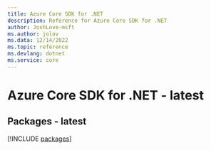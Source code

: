 ```yaml
---
title: Azure Core SDK for .NET
description: Reference for Azure Core SDK for .NET
author: JoshLove-msft
ms.author: jolov
ms.data: 12/14/2022
ms.topic: reference
ms.devlang: dotnet
ms.service: core
---
```

# Azure Core SDK for .NET - latest
## Packages - latest
[!INCLUDE [packages](core-index.md)]